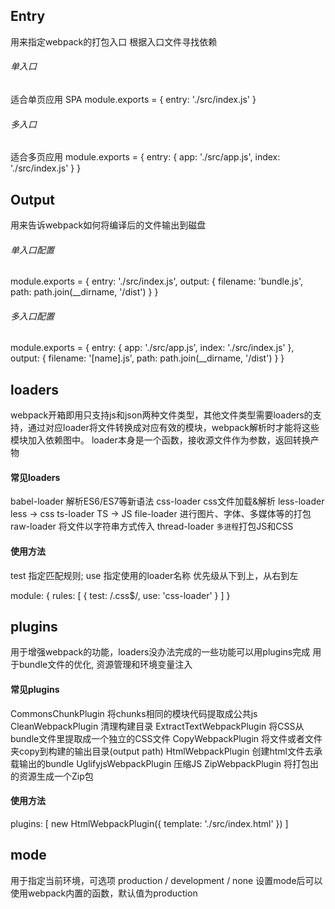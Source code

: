 ## Entry
用来指定webpack的打包入口
根据入口文件寻找依赖

###### 单入口
适合单页应用 SPA
module.exports = {
    entry: './src/index.js'
}
###### 多入口
适合多页应用
module.exports = {
    entry: {
        app: './src/app.js',
        index: './src/index.js'
    }
}

## Output
用来告诉webpack如何将编译后的文件输出到磁盘

###### 单入口配置
module.exports = {
    entry: './src/index.js',
    output: {
        filename: 'bundle.js',
        path: path.join(__dirname, '/dist')
    }
}

###### 多入口配置
module.exports = {
    entry: {
        app: './src/app.js',
        index: './src/index.js'
    },
    output: {
        filename: '[name].js',
        path: path.join(__dirname, '/dist')
    }
}

## loaders
webpack开箱即用只支持js和json两种文件类型，其他文件类型需要loaders的支持，通过对应loader将文件转换成对应有效的模块，webpack解析时才能将这些模块加入依赖图中。
loader本身是一个函数，接收源文件作为参数，返回转换产物

#### 常见loaders
babel-loader  解析ES6/ES7等新语法
css-loader    css文件加载&解析
less-loader   less -> css
ts-loader     TS -> JS
file-loader   进行图片、字体、多媒体等的打包
raw-loader    将文件以字符串方式传入
thread-loader `多进程`打包JS和CSS

#### 使用方法
test 指定匹配规则; use 指定使用的loader名称
优先级从下到上，从右到左

module: {
    rules: [
        {
            test: /\.css$/,
            use: 'css-loader'
        }
    ]
}

## plugins
用于增强webpack的功能，loaders没办法完成的一些功能可以用plugins完成
用于bundle文件的优化, 资源管理和环境变量注入

#### 常见plugins
CommonsChunkPlugin        将chunks相同的模块代码提取成公共js
CleanWebpackPlugin        清理构建目录
ExtractTextWebpackPlugin  将CSS从bundle文件里提取成一个独立的CSS文件
CopyWebpackPlugin         将文件或者文件夹copy到构建的输出目录(output path)
HtmlWebpackPlugin         创建html文件去承载输出的bundle
UglifyjsWebpackPlugin     压缩JS
ZipWebpackPlugin          将打包出的资源生成一个Zip包

#### 使用方法
plugins: [
    new HtmlWebpackPlugin({
        template: './src/index.html'
    })
]

## mode
用于指定当前环境，可选项 production / development / none
设置mode后可以使用webpack内置的函数，默认值为production